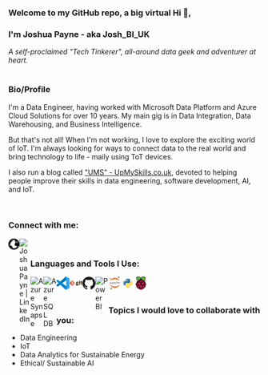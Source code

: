 ### Welcome to my GitHub repo, a big virtual Hi 👋, 

### I'm Joshua Payne - aka Josh_BI_UK
_A self-proclaimed "Tech Tinkerer", all-around data geek and adventurer at heart._
<br>
<br>

### Bio/Profile
I'm a Data Engineer, having worked with Microsoft Data Platform and Azure Cloud Solutions for over 10 years. My main gig is in Data Integration, Data Warehousing, and Business Intelligence.

But that's not all! When I'm not working, I love to explore the exciting world of IoT. I'm always looking for ways to connect data to the real world and bring technology to life - maily using ToT devices.

I also run a blog called ["UMS" - UpMySkills.co.uk](UpMySkills.co.uk), devoted to helping people improve their skills in data engineering, software development, AI, and IoT.

<br>

### Connect with me:

[<img align="left" alt="Up My Skills Blog" width="22px" src="https://raw.githubusercontent.com/iconic/open-iconic/master/svg/globe.svg" />](www.upmyskills.co.uk)
[<img align="left" alt="Joshua Payne | LinkedIn" width="22px" src="https://cdn.jsdelivr.net/npm/simple-icons@v3/icons/linkedin.svg" />](https://www.linkedin.com/in/joshuapayneuk/)

<br>

### Languages and Tools I Use:

<img align="left" alt="Azure Synapse" width="26px" src="https://code.benco.io/icon-collection/azure-icons/Azure-Synapse-Analytics.svg"/>
<img align="left" alt="Azure SQL DB" width="26px" src="https://code.benco.io/icon-collection/azure-icons/SQL-Server.svg"/>
<img align="left" alt="Visual Studio Code" width="26px" src="https://raw.githubusercontent.com/github/explore/80688e429a7d4ef2fca1e82350fe8e3517d3494d/topics/visual-studio-code/visual-studio-code.png"/>
<img align="left" alt="Git" width="26px" src="https://raw.githubusercontent.com/github/explore/80688e429a7d4ef2fca1e82350fe8e3517d3494d/topics/git/git.png" />
<img align="left" alt="GitHub" width="26px" src="https://raw.githubusercontent.com/github/explore/78df643247d429f6cc873026c0622819ad797942/topics/github/github.png"/>
<img align="left" alt="Power BI" width="26px" src="https://github.com/microsoft/PowerBI-Icons/blob/main/SVG/Desktop.svg"/>
<img align="left" alt="Jupyter Notebook" width="26px" src="https://raw.githubusercontent.com/github/explore/a4691f04ff219c1c2aa02fc61fda41aa43f1459a/topics/jupyter-notebook/jupyter-notebook.png"/>
<img align="left" alt="Python" width="26px" src="https://raw.githubusercontent.com/github/explore/80688e429a7d4ef2fca1e82350fe8e3517d3494d/topics/python/python.png"/>
<img align="left" alt="Raspberry-pi" width="26px" src="https://raw.githubusercontent.com/github/explore/80688e429a7d4ef2fca1e82350fe8e3517d3494d/topics/raspberry-pi/raspberry-pi.png"/>

<br />
<br />

### Topics I would love to collaborate with you:

- Data Engineering
- IoT
- Data Analytics for Sustainable Energy
- Ethical/ Sustainable AI

<!--
**Josh-BI-UK/Josh-BI-UK** is a ✨ _special_ ✨ repository because its `README.md` (this file) appears on your GitHub profile.

Here are some ideas to get you started:

- 🔭 I’m currently working on ...
- 🌱 I’m currently learning ...
- 👯 I’m looking to collaborate on ...
- 🤔 I’m looking for help with ...
- 💬 Ask me about ...
- 📫 How to reach me: ...
- 😄 Pronouns: ...
- ⚡ Fun fact: ...
-->
